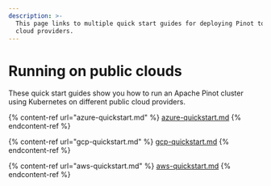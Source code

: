 ```yaml
---
description: >-
  This page links to multiple quick start guides for deploying Pinot to different public
  cloud providers.
---
```


# Running on public clouds

These quick start guides show you how to run an Apache Pinot cluster using Kubernetes on different public cloud providers.

{% content-ref url="azure-quickstart.md" %}
[azure-quickstart.md](azure-quickstart.md)
{% endcontent-ref %}

{% content-ref url="gcp-quickstart.md" %}
[gcp-quickstart.md](gcp-quickstart.md)
{% endcontent-ref %}

{% content-ref url="aws-quickstart.md" %}
[aws-quickstart.md](aws-quickstart.md)
{% endcontent-ref %}
